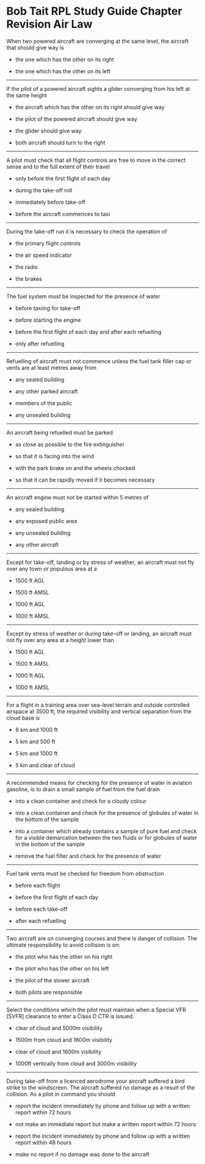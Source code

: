 # Bob Tait RPL Study Guide Chapter Revision Air Law

When two powered aircraft are converging at the same level, the aircraft that should give way is

* the one which has the other on its right

* the one which has the other on its left

----

If the pilot of a powered aircraft sights a glider converging from his left at the same height

* the aircraft which has the other on its right should give way

* the pilot of the powered aircraft should give way

* the glider should give way

* both aircraft should turn to the right

----

A pilot must check that all flight controls are free to move in the correct sense and to the full extent of their travel

* only before the first flight of each day

* during the take-off roll

* immediately before take-off

* before the aircraft commences to taxi

----

During the take-off run it is necessary to check the operation of

* the primary flight controls

* the air speed indicator

* the radio

* the brakes

----

The fuel system must be inspected for the presence of water

* before taxiing for take-off

* before starting the engine

* before the first flight of each day and after each refuelling

* only after refuelling

----

Refuelling of aircraft must not commence unless the fuel tank filler cap or vents are at least metres away from

* any sealed building

* any other parked aircraft

* members of the public

* any unsealed building

----

An aircraft being refuelled must be parked

* as close as possible to the fire extinguisher

* so that it is facing into the wind

* with the park brake on and the wheels chocked

* so that it can be rapidly moved if it becomes necessary

----

An aircraft engine must not be started within 5 metres of

* any sealed building

* any exposed public area

* any unsealed building

* any other aircraft

----

Except for take-off, landing or by stress of weather, an aircraft must not fly over any town or populous area at a

* 1500 ft AGL

* 1500 ft AMSL

* 1000 ft AGL

* 1000 ft AMSL

----

Except by stress of weather or during take-off or landing, an aircraft must not fly over any area at a height lower than

* 1500 ft AGL

* 1500 ft AMSL

* 1000 ft AGL

* 1000 ft AMSL

----

For a flight in a training area over sea-level terrain and outside controlled airspace at 3500 ft, the required visibility and vertical separation from the cloud base is

* 8 km and 1000 ft

* 5 km and 500 ft

* 5 km and 1000 ft

* 5 km and clear of cloud

----

A recommended means for checking for the presence of water in aviation gasoline, is to drain a small sample of fuel from the fuel drain

* into a clean container and check for a cloudy colour

* into a clean container and check for the presence of globules of water in the bottom of the sample

* into a container which already contains a sample of pure fuel and check for a visible demarcation between the two fluids or for globules of water in the bottom of the sample

* remove the fuel filter and check for the presence of water

----

Fuel tank vents must be checked for freedom from obstruction

* before each flight

* before the first flight of each day

* before each take-off

* after each refuelling

----

Two aircraft are on converging courses and there is danger of collision. The ultimate responsibility to avoid collision is on:

* the pilot who has the other on his right

* the pilot who has the other on his left

* the pilot of the slower aircraft

* both pilots are responsible

----

Select the conditions which the pilot must maintain when a Special VFR [SVFR] clearance to enter a Class D CTR is issued.

* clear of cloud and 5000m visibility

* 1500m from cloud and 1600m visibility

* clear of cloud and 1600m visibility

* 1000ft vertically from cloud and 3000m visibility

----

During take-off from a licenced aerodrome your aircraft suffered a bird strike to the windscreen. The aircraft suffered no damage as a result of the collision. As a pilot in command you should

* report the incident immediately by phone and follow up with a written report within 72 hours

* not make an immediate report but make a written report within 72 hours

* report the incident immediately by phone and follow up with a written report within 48 hours

* make no report if no damage was done to the aircraft

